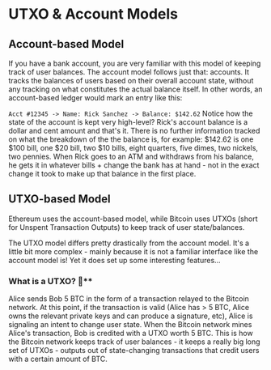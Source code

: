# UTXO & Account Models

## Account-based Model
If you have a bank account, you are very familiar with this model of keeping track of user balances. The account model follows just that: accounts. It tracks the balances of users based on their overall account state, without any tracking on what constitutes the actual balance itself. In other words, an account-based ledger would mark an entry like this:

```Acct #12345 -> Name: Rick Sanchez -> Balance: $142.62```
Notice how the state of the account is kept very high-level? Rick's account balance is a dollar and cent amount and that's it. There is no further information tracked on what the breakdown of the the balance is, for example: $142.62 is one $100 bill, one $20 bill, two $10 bills, eight quarters, five dimes, two nickels, two pennies. When Rick goes to an ATM and withdraws from his balance, he gets it in whatever bills + change the bank has at hand - not in the exact change it took to make up that balance in the first place.

## UTXO-based Model
Ethereum uses the account-based model, while Bitcoin uses UTXOs (short for Unspent Transaction Outputs) to keep track of user state/balances.

The UTXO model differs pretty drastically from the account model. It's a little bit more complex - mainly because it is not a familiar interface like the account model is! Yet it does set up some interesting features...

### What is a UTXO? 🤔**
Alice sends Bob 5 BTC in the form of a transaction relayed to the Bitcoin network. At this point, if the transaction is valid (Alice has > 5 BTC, Alice owns the relevant private keys and can produce a signature, etc), Alice is signaling an intent to change user state. When the Bitcoin network mines Alice's transaction, Bob is credited with a UTXO worth 5 BTC. This is how the Bitcoin network keeps track of user balances - it keeps a really big long set of UTXOs - outputs out of state-changing transactions that credit users with a certain amount of BTC.